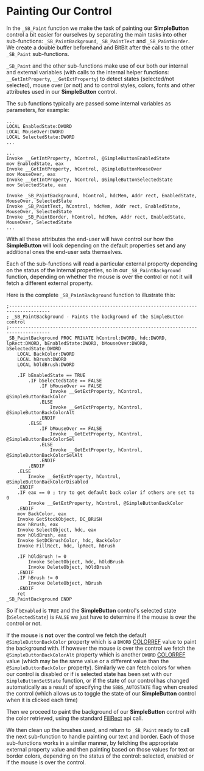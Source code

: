 # Painting Our Control

In the `_SB_Paint` function we make the task of painting our **SimpleButton** control a bit easier for ourselves by separating the main tasks into other sub-functions: `_SB_PaintBackground`, `_SB_PaintText` and `_SB_PaintBorder`. We create a double buffer beforehand and BitBlt after the calls to the other `_SB_Paint` sub-functions.

`_SB_Paint` and the other sub-functions make use of our both our internal and external variables \(with calls to the internal helper functions: `__GetIntProperty`, `__GetExtProperty`\) to detect states \(selected/not selected\), mouse over \(or not\) and to control styles, colors, fonts and other attributes used in our **SimpleButton** control.

The sub functions typically are passed some internal variables as parameters, for example:

```x86asm
...
LOCAL EnabledState:DWORD
LOCAL MouseOver:DWORD
LOCAL SelectedState:DWORD
...

...
Invoke __GetIntProperty, hControl, @SimpleButtonEnabledState
mov EnabledState, eax
Invoke __GetIntProperty, hControl, @SimpleButtonMouseOver
mov MouseOver, eax
Invoke __GetIntProperty, hControl, @SimpleButtonSelectedState
mov SelectedState, eax  

Invoke _SB_PaintBackground, hControl, hdcMem, Addr rect, EnabledState, MouseOver, SelectedState
Invoke _SB_PaintText, hControl, hdcMem, Addr rect, EnabledState, MouseOver, SelectedState
Invoke _SB_PaintBorder, hControl, hdcMem, Addr rect, EnabledState, MouseOver, SelectedState
...
```

With all these attributes the end-user will have control our how the **SimpleButton** will look depending on the default properties set and any additional ones the end-user sets themselves.

Each of the sub-functions will read a particular external property depending on the status of the internal properties, so in our `_SB_PaintBackground` function, depending on whether the mouse is over the control or not it will fetch a different external property.

Here is the complete `_SB_PaintBackground` function to illustrate this:

```x86asm
;-------------------------------------------------------------------------------------
; _SB_PaintBackground - Paints the background of the SimpleButton control
;-------------------------------------------------------------------------------------
_SB_PaintBackground PROC PRIVATE hControl:DWORD, hdc:DWORD, lpRect:DWORD, bEnabledState:DWORD, bMouseOver:DWORD, bSelectedState:DWORD
    LOCAL BackColor:DWORD
    LOCAL hBrush:DWORD
    LOCAL hOldBrush:DWORD

    .IF bEnabledState == TRUE
        .IF bSelectedState == FALSE
            .IF bMouseOver == FALSE
                Invoke __GetExtProperty, hControl, @SimpleButtonBackColor
            .ELSE
                Invoke __GetExtProperty, hControl, @SimpleButtonBackColorAlt
            .ENDIF
        .ELSE
            .IF bMouseOver == FALSE
                Invoke __GetExtProperty, hControl, @SimpleButtonBackColorSel
            .ELSE
                Invoke __GetExtProperty, hControl, @SimpleButtonBackColorSelAlt 
            .ENDIF
        .ENDIF
    .ELSE
        Invoke __GetExtProperty, hControl, @SimpleButtonBackColorDisabled
    .ENDIF
    .IF eax == 0 ; try to get default back color if others are set to 0
        Invoke __GetExtProperty, hControl, @SimpleButtonBackColor
    .ENDIF
    mov BackColor, eax
    Invoke GetStockObject, DC_BRUSH
    mov hBrush, eax
    Invoke SelectObject, hdc, eax
    mov hOldBrush, eax
    Invoke SetDCBrushColor, hdc, BackColor
    Invoke FillRect, hdc, lpRect, hBrush

    .IF hOldBrush != 0
        Invoke SelectObject, hdc, hOldBrush
        Invoke DeleteObject, hOldBrush
    .ENDIF     
    .IF hBrush != 0
        Invoke DeleteObject, hBrush
    .ENDIF    
    ret
_SB_PaintBackground ENDP
```

So if `bEnabled` is `TRUE` and the **SimpleButton** control's selected state \(`bSelectedState`\) is `FALSE` we just have to determine if the mouse is over the control or not.

If the mouse is **not** over the control we fetch the default `@SimpleButtonBackColor` property which is a `DWORD` [COLORREF](https://msdn.microsoft.com/en-us/library/vs/alm/dd183449%28v=vs.85%29.aspx) value to paint the background with. If however the mouse _is_ over the control we fetch the `@SimpleButtonBackColorAlt` property which is another `DWORD` [COLORREF](https://msdn.microsoft.com/en-us/library/vs/alm/dd183449%28v=vs.85%29.aspx) value \(which may be the same value or a different value than the `@SimpleButtonBackColor` property\). Similarly we can fetch colors for when our control is disabled or if is selected state has been set with our `SimpleButtonSetState` function, or if the state of our control has changed automatically as a result of specifying the `SBBS_AUTOSTATE` flag when created the control \(which allows us to toggle the state of our **SimpleButton** control when it is clicked each time\)

Then we proceed to paint the background of our **SimpleButton** control with the color retrieved, using the standard [FillRect](https://msdn.microsoft.com/en-us/library/windows/desktop/dd162719%28v=vs.85%29.aspx) api call.

We then clean up the brushes used, and return to `_SB_Paint` ready to call the next sub-function to handle painting our text and border. Each of those sub-functions works in a similar manner, by fetching the appropriate external property value and then painting based on those values for text or border colors, depending on the status of the control: selected, enabled or if the mouse is over the control.

